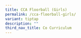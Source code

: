 ```yaml
---
title: CCA Floorball (Girls)
permalink: /cca-floorball-girls/
variant: tiptap
description: ""
third_nav_title: Co Curriculum
---
```

